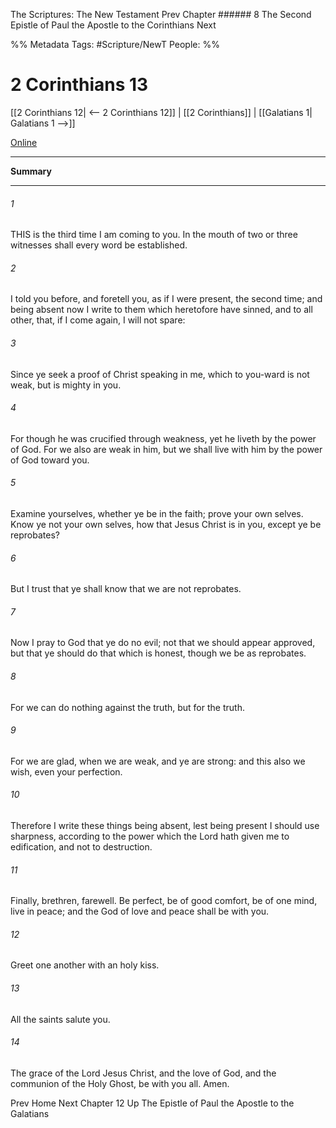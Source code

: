 The Scriptures: The New Testament
Prev
Chapter ###### 8
The Second Epistle of Paul the Apostle to the Corinthians
Next

%% Metadata
Tags: #Scripture/NewT
People: 
%%
# 2 Corinthians 13
[[2 Corinthians 12| <-- 2 Corinthians 12]] | [[2 Corinthians]] | [[Galatians 1| Galatians 1 -->]]

[Online](https://churchofjesuschrist.org/study/scriptures/nt/2-cor/13?lang=eng)

---
__Summary__



---
###### 1
THIS is the third time I am coming to you. In the mouth of two or three witnesses shall every word be established.
###### 2
I told you before, and foretell you, as if I were present, the second time; and being absent now I write to them which heretofore have sinned, and to all other, that, if I come again, I will not spare:
###### 3
Since ye seek a proof of Christ speaking in me, which to you-ward is not weak, but is mighty in you.
###### 4
For though he was crucified through weakness, yet he liveth by the power of God. For we also are weak in him, but we shall live with him by the power of God toward you.
###### 5
Examine yourselves, whether ye be in the faith; prove your own selves. Know ye not your own selves, how that Jesus Christ is in you, except ye be reprobates?
###### 6
But I trust that ye shall know that we are not reprobates.
###### 7
Now I pray to God that ye do no evil; not that we should appear approved, but that ye should do that which is honest, though we be as reprobates.
###### 8
For we can do nothing against the truth, but for the truth.
###### 9
For we are glad, when we are weak, and ye are strong: and this also we wish, even your perfection.
###### 10
Therefore I write these things being absent, lest being present I should use sharpness, according to the power which the Lord hath given me to edification, and not to destruction.
###### 11
Finally, brethren, farewell. Be perfect, be of good comfort, be of one mind, live in peace; and the God of love and peace shall be with you.
###### 12
Greet one another with an holy kiss.
###### 13
All the saints salute you.
###### 14
The grace of the Lord Jesus Christ, and the love of God, and the communion of the Holy Ghost, be with you all. Amen.

Prev
Home
Next
Chapter 12
Up
The Epistle of Paul the Apostle to the Galatians



